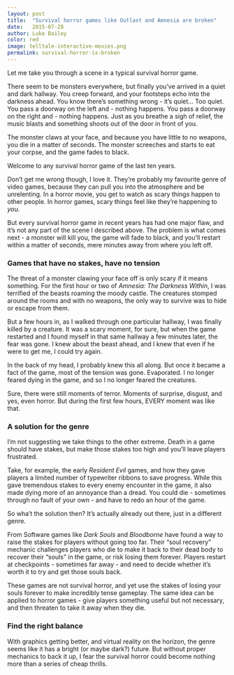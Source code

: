 ```yaml
---
layout: post
title:  "Survival horror games like Outlast and Amnesia are broken"
date:   2015-07-28
author: Luke Bailey
color: red
image: telltale-interactive-movies.png
permalink: survival-horror-is-broken
---
```

Let me take you through a scene in a typical survival horror game.

There seem to be monsters everywhere, but finally you’ve arrived in a quiet and dark hallway. You creep forward, and your footsteps echo into the darkness ahead. You know there’s something wrong - it’s quiet... Too quiet. You pass a doorway on the left and - nothing happens. You pass a doorway on the right and - nothing happens. Just as you breathe a sigh of relief, the music blasts and something shoots out of the door in front of you.

The monster claws at your face, and because you have little to no weapons, you die in a matter of seconds. The monster screeches and starts to eat your corpse, and the game fades to black.

Welcome to any survival horror game of the last ten years.

Don’t get me wrong though, I love it. They’re probably my favourite genre of video games, because they can pull you into the atmosphere and be unrelenting. In a horror movie, you get to watch as scary things happen to other people. In horror games, scary things feel like they’re happening to *you*.

But every survival horror game in recent years has had one major flaw, and it’s not any part of the scene I described above. The problem is what comes next - a monster will kill you, the game will fade to black, and you’ll restart within a matter of seconds, mere minutes away from where you left off.

### Games that have no stakes, have no tension

The threat of a monster clawing your face off is only scary if it means something. For the first hour or two of _Amnesia: The Darkness Within_, I was terrified of the beasts roaming the moody castle. The creatures stomped around the rooms and with no weapons, the only way to survive was to hide or escape from them.

But a few hours in, as I walked through one particular hallway, I was finally killed by a creature. It was a scary moment, for sure, but when the game restarted and I found myself in that same hallway a few minutes later, the fear was gone. I knew about the beast ahead, and I knew that even if he were to get me, I could try again.

In the back of my head, I probably knew this all along. But once it became a fact of the game, most of the tension was gone. Evaporated. I no longer feared dying in the game, and so I no longer feared the creatures.

Sure, there were still moments of terror. Moments of surprise, disgust, and yes, even horror. But during the first few hours, EVERY moment was like that.

### A solution for the genre

I’m not suggesting we take things to the other extreme. Death in a game should have stakes, but make those stakes too high and you’ll leave players frustrated.

Take, for example, the early _Resident Evil_ games, and how they gave players a limited number of typewriter ribbons to save progress. While this gave tremendous stakes to every enemy encounter in the game, it also made dying more of an annoyance than a dread. You could die - sometimes through no fault of your own - and have to redo an hour of the game.

So wha’t the solution then? It’s actually already out there, just in a different genre.

From Software games like _Dark Souls_ and _Bloodborne_ have found a way to raise the stakes for players without going too far. Their “soul recovery” mechanic challenges players who die to make it back to their dead body to recover their “souls” in the game, or risk losing them forever. Players restart at checkpoints - sometimes far away - and need to decide whether it’s worth it to try and get those souls back.

These games are not survival horror, and yet use the stakes of losing your souls forever to make incredibly tense gameplay. The same idea can be applied to horror games - give players something useful but not necessary, and then threaten to take it away when they die.

### Find the right balance

With graphics getting better, and virtual reality on the horizon, the genre seems like it has a bright (or maybe dark?) future. But without proper mechanics to back it up, I fear the survival horror could become nothing more than a series of cheap thrills.
